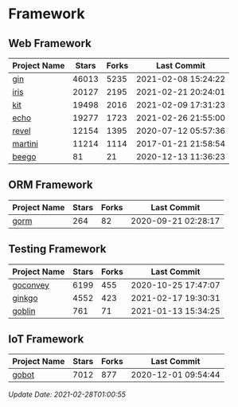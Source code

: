 # Framework

## Web Framework
| Project Name | Stars | Forks | Last Commit |
| ------------ | ----- | ----- | ----------- |
| [gin](https://github.com/gin-gonic/gin) | 46013 | 5235 | 2021-02-08 15:24:22 |
| [iris](https://github.com/kataras/iris) | 20127 | 2195 | 2021-02-21 20:24:01 |
| [kit](https://github.com/go-kit/kit) | 19498 | 2016 | 2021-02-09 17:31:23 |
| [echo](https://github.com/labstack/echo) | 19277 | 1723 | 2021-02-26 21:55:00 |
| [revel](https://github.com/revel/revel) | 12154 | 1395 | 2020-07-12 05:57:36 |
| [martini](https://github.com/go-martini/martini) | 11214 | 1114 | 2017-01-21 21:58:54 |
| [beego](https://github.com/astaxie/beego) | 81 | 21 | 2020-12-13 11:36:23 |

## ORM Framework
| Project Name | Stars | Forks | Last Commit |
| ------------ | ----- | ----- | ----------- |
| [gorm](https://github.com/jinzhu/gorm) | 264 | 82 | 2020-09-21 02:28:17 |

## Testing Framework
| Project Name | Stars | Forks | Last Commit |
| ------------ | ----- | ----- | ----------- |
| [goconvey](https://github.com/smartystreets/goconvey) | 6199 | 455 | 2020-10-25 17:47:07 |
| [ginkgo](https://github.com/onsi/ginkgo) | 4552 | 423 | 2021-02-17 19:30:31 |
| [goblin](https://github.com/franela/goblin) | 761 | 71 | 2021-01-13 15:34:25 |

## IoT Framework
| Project Name | Stars | Forks | Last Commit |
| ------------ | ----- | ----- | ----------- |
| [gobot](https://github.com/hybridgroup/gobot) | 7012 | 877 | 2020-12-01 09:54:44 |

*Update Date: 2021-02-28T01:00:55*